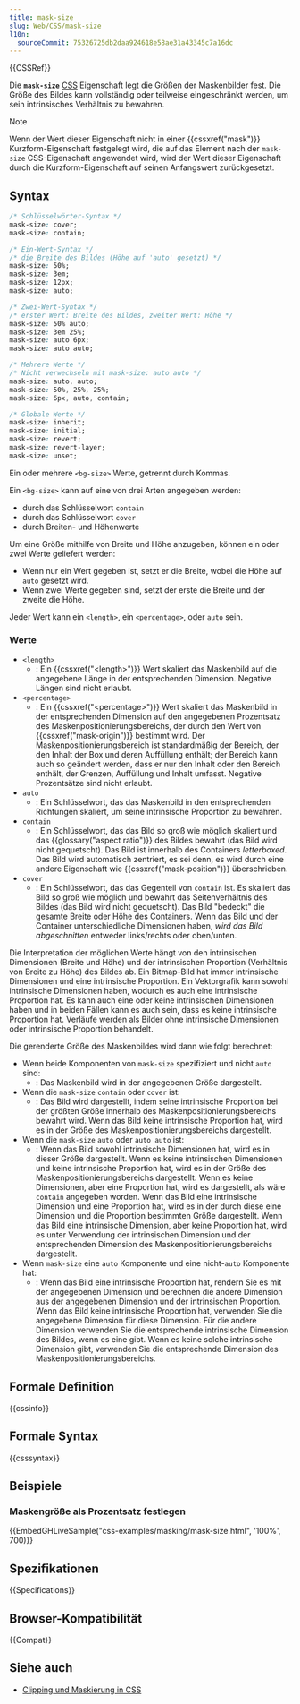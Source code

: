 ```yaml
---
title: mask-size
slug: Web/CSS/mask-size
l10n:
  sourceCommit: 75326725db2daa924618e58ae31a43345c7a16dc
---
```


{{CSSRef}}

Die **`mask-size`** [CSS](/de/docs/Web/CSS) Eigenschaft legt die Größen der Maskenbilder fest. Die Größe des Bildes kann vollständig oder teilweise eingeschränkt werden, um sein intrinsisches Verhältnis zu bewahren.

> [!NOTE]
> Wenn der Wert dieser Eigenschaft nicht in einer {{cssxref("mask")}} Kurzform-Eigenschaft festgelegt wird, die auf das Element nach der `mask-size` CSS-Eigenschaft angewendet wird, wird der Wert dieser Eigenschaft durch die Kurzform-Eigenschaft auf seinen Anfangswert zurückgesetzt.

## Syntax

```css
/* Schlüsselwörter-Syntax */
mask-size: cover;
mask-size: contain;

/* Ein-Wert-Syntax */
/* die Breite des Bildes (Höhe auf 'auto' gesetzt) */
mask-size: 50%;
mask-size: 3em;
mask-size: 12px;
mask-size: auto;

/* Zwei-Wert-Syntax */
/* erster Wert: Breite des Bildes, zweiter Wert: Höhe */
mask-size: 50% auto;
mask-size: 3em 25%;
mask-size: auto 6px;
mask-size: auto auto;

/* Mehrere Werte */
/* Nicht verwechseln mit mask-size: auto auto */
mask-size: auto, auto;
mask-size: 50%, 25%, 25%;
mask-size: 6px, auto, contain;

/* Globale Werte */
mask-size: inherit;
mask-size: initial;
mask-size: revert;
mask-size: revert-layer;
mask-size: unset;
```

Ein oder mehrere `<bg-size>` Werte, getrennt durch Kommas.

Ein `<bg-size>` kann auf eine von drei Arten angegeben werden:

- durch das Schlüsselwort `contain`
- durch das Schlüsselwort `cover`
- durch Breiten- und Höhenwerte

Um eine Größe mithilfe von Breite und Höhe anzugeben, können ein oder zwei Werte geliefert werden:

- Wenn nur ein Wert gegeben ist, setzt er die Breite, wobei die Höhe auf `auto` gesetzt wird.
- Wenn zwei Werte gegeben sind, setzt der erste die Breite und der zweite die Höhe.

Jeder Wert kann ein `<length>`, ein `<percentage>`, oder `auto` sein.

### Werte

- `<length>`
  - : Ein {{cssxref("&lt;length&gt;")}} Wert skaliert das Maskenbild auf die angegebene Länge in der entsprechenden Dimension. Negative Längen sind nicht erlaubt.
- `<percentage>`
  - : Ein {{cssxref("&lt;percentage&gt;")}} Wert skaliert das Maskenbild in der entsprechenden Dimension auf den angegebenen Prozentsatz des Maskenpositionierungsbereichs, der durch den Wert von {{cssxref("mask-origin")}} bestimmt wird. Der Maskenpositionierungsbereich ist standardmäßig der Bereich, der den Inhalt der Box und deren Auffüllung enthält; der Bereich kann auch so geändert werden, dass er nur den Inhalt oder den Bereich enthält, der Grenzen, Auffüllung und Inhalt umfasst. Negative Prozentsätze sind nicht erlaubt.
- `auto`
  - : Ein Schlüsselwort, das das Maskenbild in den entsprechenden Richtungen skaliert, um seine intrinsische Proportion zu bewahren.
- `contain`
  - : Ein Schlüsselwort, das das Bild so groß wie möglich skaliert und das {{glossary("aspect ratio")}} des Bildes bewahrt (das Bild wird nicht gequetscht). Das Bild ist innerhalb des Containers _letterboxed_. Das Bild wird automatisch zentriert, es sei denn, es wird durch eine andere Eigenschaft wie {{cssxref("mask-position")}} überschrieben.
- `cover`
  - : Ein Schlüsselwort, das das Gegenteil von `contain` ist. Es skaliert das Bild so groß wie möglich und bewahrt das Seitenverhältnis des Bildes (das Bild wird nicht gequetscht). Das Bild "bedeckt" die gesamte Breite oder Höhe des Containers. Wenn das Bild und der Container unterschiedliche Dimensionen haben, _wird das Bild abgeschnitten_ entweder links/rechts oder oben/unten.

Die Interpretation der möglichen Werte hängt von den intrinsischen Dimensionen (Breite und Höhe) und der intrinsischen Proportion (Verhältnis von Breite zu Höhe) des Bildes ab. Ein Bitmap-Bild hat immer intrinsische Dimensionen und eine intrinsische Proportion. Ein Vektorgrafik kann sowohl intrinsische Dimensionen haben, wodurch es auch eine intrinsische Proportion hat. Es kann auch eine oder keine intrinsischen Dimensionen haben und in beiden Fällen kann es auch sein, dass es keine intrinsische Proportion hat. Verläufe werden als Bilder ohne intrinsische Dimensionen oder intrinsische Proportion behandelt.

Die gerenderte Größe des Maskenbildes wird dann wie folgt berechnet:

- Wenn beide Komponenten von `mask-size` spezifiziert und nicht `auto` sind:
  - : Das Maskenbild wird in der angegebenen Größe dargestellt.
- Wenn die `mask-size` `contain` oder `cover` ist:
  - : Das Bild wird dargestellt, indem seine intrinsische Proportion bei der größten Größe innerhalb des Maskenpositionierungsbereichs bewahrt wird. Wenn das Bild keine intrinsische Proportion hat, wird es in der Größe des Maskenpositionierungsbereichs dargestellt.
- Wenn die `mask-size` `auto` oder `auto auto` ist:
  - : Wenn das Bild sowohl intrinsische Dimensionen hat, wird es in dieser Größe dargestellt. Wenn es keine intrinsischen Dimensionen und keine intrinsische Proportion hat, wird es in der Größe des Maskenpositionierungsbereichs dargestellt. Wenn es keine Dimensionen, aber eine Proportion hat, wird es dargestellt, als wäre `contain` angegeben worden. Wenn das Bild eine intrinsische Dimension und eine Proportion hat, wird es in der durch diese eine Dimension und die Proportion bestimmten Größe dargestellt. Wenn das Bild eine intrinsische Dimension, aber keine Proportion hat, wird es unter Verwendung der intrinsischen Dimension und der entsprechenden Dimension des Maskenpositionierungsbereichs dargestellt.
- Wenn `mask-size` eine `auto` Komponente und eine nicht-`auto` Komponente hat:
  - : Wenn das Bild eine intrinsische Proportion hat, rendern Sie es mit der angegebenen Dimension und berechnen die andere Dimension aus der angegebenen Dimension und der intrinsischen Proportion. Wenn das Bild keine intrinsische Proportion hat, verwenden Sie die angegebene Dimension für diese Dimension. Für die andere Dimension verwenden Sie die entsprechende intrinsische Dimension des Bildes, wenn es eine gibt. Wenn es keine solche intrinsische Dimension gibt, verwenden Sie die entsprechende Dimension des Maskenpositionierungsbereichs.

## Formale Definition

{{cssinfo}}

## Formale Syntax

{{csssyntax}}

## Beispiele

### Maskengröße als Prozentsatz festlegen

{{EmbedGHLiveSample("css-examples/masking/mask-size.html", '100%', 700)}}

## Spezifikationen

{{Specifications}}

## Browser-Kompatibilität

{{Compat}}

## Siehe auch

- [Clipping und Maskierung in CSS](https://css-tricks.com/clipping-masking-css/)
